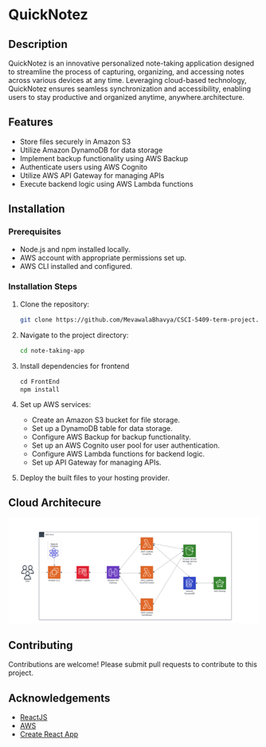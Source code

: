 # QuickNotez

## Description

QuickNotez is an innovative personalized note-taking application designed to streamline the process of capturing, organizing, and accessing notes across various devices at any time. Leveraging cloud-based technology, QuickNotez ensures seamless synchronization and accessibility, enabling users to stay productive and organized anytime, anywhere.architecture.

## Features
- Store files securely in Amazon S3
- Utilize Amazon DynamoDB for data storage
- Implement backup functionality using AWS Backup
- Authenticate users using AWS Cognito
- Utilize AWS API Gateway for managing APIs
- Execute backend logic using AWS Lambda functions

## Installation

### Prerequisites

- Node.js and npm installed locally.
- AWS account with appropriate permissions set up.
- AWS CLI installed and configured.

### Installation Steps

1. Clone the repository:

   ```bash
   git clone https://github.com/MevawalaBhavya/CSCI-5409-term-project.git
   ```
2. Navigate to the project directory:
    ```bash
    cd note-taking-app
    ```
3. Install dependencies for frontend
    ```
    cd FrontEnd
    npm install
    ```
4. Set up AWS services:
    - Create an Amazon S3 bucket for file storage.
    - Set up a DynamoDB table for data storage.
    - Configure AWS Backup for backup functionality.
    - Set up an AWS Cognito user pool for user authentication.
    - Configure AWS Lambda functions for backend logic.
    - Set up API Gateway for managing APIs.

5. Deploy the built files to your hosting provider.

## Cloud Architecure
![alt text](image.png)

## Contributing
Contributions are welcome! Please submit pull requests to contribute to this project.

## Acknowledgements
- [ReactJS](https://reactjs.org/)
- [AWS](https://aws.amazon.com/)
- [Create React App](https://create-react-app.dev/)